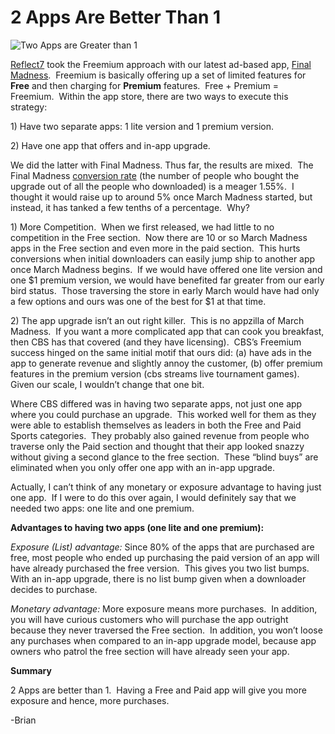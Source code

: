 <!--
id: 461863911
link: http://techneur.com/post/461863911/2-apps-are-better-than-1
slug: 2-apps-are-better-than-1
date: Sat Mar 20 2010 18:09:00 GMT-0500 (CDT)
publish: 2010-03-020
tags: Final Madness, iphone, apple, reflect7, sports-fan-apps
-->


2 Apps Are Better Than 1
========================

![Two Apps are Greater than
1](http://media.tumblr.com/tumblr_kzlrak9Py91qzbc4f.png)

[Reflect7](http://reflect7.com "Reflect7 Homepage") took the Freemium
approach with our latest ad-based app, [Final
Madness](http://finalmadness.com "Final Madness Homepage").  Freemium is
basically offering up a set of limited features for **Free** and then
charging for **Premium** features.  Free + Premium = Freemium.  Within
the app store, there are two ways to execute this strategy:

​1) Have two separate apps: 1 lite version and 1 premium version.

​2) Have one app that offers and in-app upgrade.

We did the latter with Final Madness. Thus far, the results are mixed. 
The Final Madness [conversion
rate](http://finalmadness.com/iphones "Final Madness: Sales and Conversion Stats")
(the number of people who bought the upgrade out of all the people who
downloaded) is a meager 1.55%.  I thought it would raise up to around 5%
once March Madness started, but instead, it has tanked a few tenths of a
percentage.  Why?

​1) More Competition.  When we first released, we had little to no
competition in the Free section.  Now there are 10 or so March Madness
apps in the Free section and even more in the paid section.  This hurts
conversions when initial downloaders can easily jump ship to another app
once March Madness begins.  If we would have offered one lite version
and one \$1 premium version, we would have benefited far greater from
our early bird status.  Those traversing the store in early March would
have had only a few options and ours was one of the best for \$1 at that
time.

​2) The app upgrade isn’t an out right killer.  This is no appzilla of
March Madness.  If you want a more complicated app that can cook you
breakfast, then CBS has that covered (and they have licensing).  CBS’s
Freemium success hinged on the same initial motif that ours did: (a)
have ads in the app to generate revenue and slightly annoy the customer,
(b) offer premium features in the premium version (cbs streams live
tournament games).  Given our scale, I wouldn’t change that one bit.

Where CBS differed was in having two separate apps, not just one app
where you could purchase an upgrade.  This worked well for them as they
were able to establish themselves as leaders in both the Free and Paid
Sports categories.  They probably also gained revenue from people who
traverse only the Paid section and thought that their app looked snazzy
without giving a second glance to the free section.  These “blind buys”
are eliminated when you only offer one app with an in-app upgrade.

Actually, I can’t think of any monetary or exposure advantage to having
just one app.  If I were to do this over again, I would definitely say
that we needed two apps: one lite and one premium. 

**Advantages to having two apps (one lite and one premium):**

*Exposure (List) advantage:* Since 80% of the apps that are purchased
are free, most people who ended up purchasing the paid version of an app
will have already purchased the free version.  This gives you two list
bumps.  With an in-app upgrade, there is no list bump given when a
downloader decides to purchase. 

*Monetary advantage:* More exposure means more purchases.  In addition,
you will have curious customers who will purchase the app outright
because they never traversed the Free section.  In addition, you won’t
loose any purchases when compared to an in-app upgrade model, because
app owners who patrol the free section will have already seen your app.

**Summary**

2 Apps are better than 1.  Having a Free and Paid app will give you more
exposure and hence, more purchases.

-Brian

